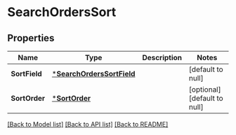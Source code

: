 # SearchOrdersSort

## Properties
Name | Type | Description | Notes
------------ | ------------- | ------------- | -------------
**SortField** | [***SearchOrdersSortField**](SearchOrdersSortField.md) |  | [default to null]
**SortOrder** | [***SortOrder**](SortOrder.md) |  | [optional] [default to null]

[[Back to Model list]](../README.md#documentation-for-models) [[Back to API list]](../README.md#documentation-for-api-endpoints) [[Back to README]](../README.md)

